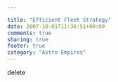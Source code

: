 ```yaml
---

title: "Efficient Fleet Strategy"
date: 2007-10-01T11:36:51+00:00
comments: true
sharing: true
footer: true
category: "Astro Empires"
---
```


delete

